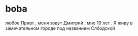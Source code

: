 # boba
любое
Привт , меня зовут Дмитрий , мне 19 лет . Я живу в замечательном городе под названием Слбодской 
